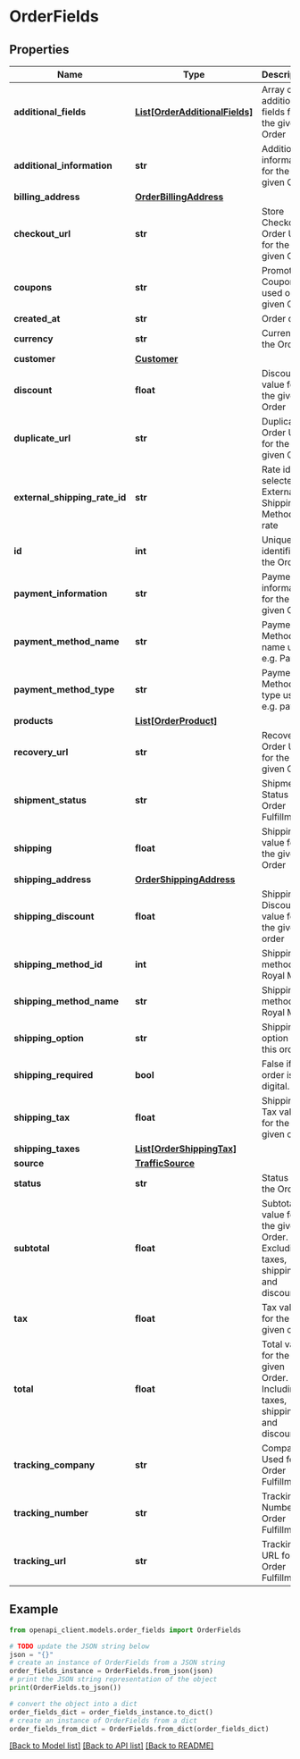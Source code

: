 # OrderFields


## Properties

Name | Type | Description | Notes
------------ | ------------- | ------------- | -------------
**additional_fields** | [**List[OrderAdditionalFields]**](OrderAdditionalFields.md) | Array of additional fields for the given Order | [optional] 
**additional_information** | **str** | Additional information for the given Order | [optional] 
**billing_address** | [**OrderBillingAddress**](OrderBillingAddress.md) |  | [optional] 
**checkout_url** | **str** | Store Checkout Order URL for the given Order | [optional] 
**coupons** | **str** | Promotion Coupons used on the given Order | [optional] 
**created_at** | **str** | Order date | [optional] 
**currency** | **str** | Currency of the Order | [optional] 
**customer** | [**Customer**](Customer.md) |  | [optional] 
**discount** | **float** | Discount value for the given Order | [optional] 
**duplicate_url** | **str** | Duplicate Order URL for the given Order | [optional] 
**external_shipping_rate_id** | **str** | Rate id for selected External Shipping Method rate | [optional] 
**id** | **int** | Unique identifier of the Order | [optional] 
**payment_information** | **str** | Payment information for the given Order | [optional] 
**payment_method_name** | **str** | Payment Method name used e.g. PayPal | [optional] 
**payment_method_type** | **str** | Payment Method type used e.g. paypal | [optional] 
**products** | [**List[OrderProduct]**](OrderProduct.md) |  | [optional] 
**recovery_url** | **str** | Recovery Order URL for the given Order | [optional] 
**shipment_status** | **str** | Shipment Status for Order Fulfillment. | [optional] 
**shipping** | **float** | Shipping value for the given Order | [optional] 
**shipping_address** | [**OrderShippingAddress**](OrderShippingAddress.md) |  | [optional] 
**shipping_discount** | **float** | Shipping Discount value for the given order | [optional] 
**shipping_method_id** | **int** | Shipping method e.g. Royal Mail | [optional] 
**shipping_method_name** | **str** | Shipping method e.g. Royal Mail | [optional] 
**shipping_option** | **str** | Shipping option for this order. | [optional] 
**shipping_required** | **bool** | False if the order is digital. | [optional] [default to True]
**shipping_tax** | **float** | Shipping Tax value for the given order | [optional] 
**shipping_taxes** | [**List[OrderShippingTax]**](OrderShippingTax.md) |  | [optional] 
**source** | [**TrafficSource**](TrafficSource.md) |  | [optional] 
**status** | **str** | Status of the Order | [optional] 
**subtotal** | **float** | Subtotal value for the given Order. Excluding taxes, shipping and discounts | [optional] 
**tax** | **float** | Tax value for the given order | [optional] 
**total** | **float** | Total value for the given Order. Including taxes, shipping and discounts | [optional] 
**tracking_company** | **str** | Company Used for Order Fulfillment. | [optional] 
**tracking_number** | **str** | Tracking Number for Order Fulfillment. | [optional] 
**tracking_url** | **str** | Tracking URL for Order Fulfillment. | [optional] 

## Example

```python
from openapi_client.models.order_fields import OrderFields

# TODO update the JSON string below
json = "{}"
# create an instance of OrderFields from a JSON string
order_fields_instance = OrderFields.from_json(json)
# print the JSON string representation of the object
print(OrderFields.to_json())

# convert the object into a dict
order_fields_dict = order_fields_instance.to_dict()
# create an instance of OrderFields from a dict
order_fields_from_dict = OrderFields.from_dict(order_fields_dict)
```
[[Back to Model list]](../README.md#documentation-for-models) [[Back to API list]](../README.md#documentation-for-api-endpoints) [[Back to README]](../README.md)


